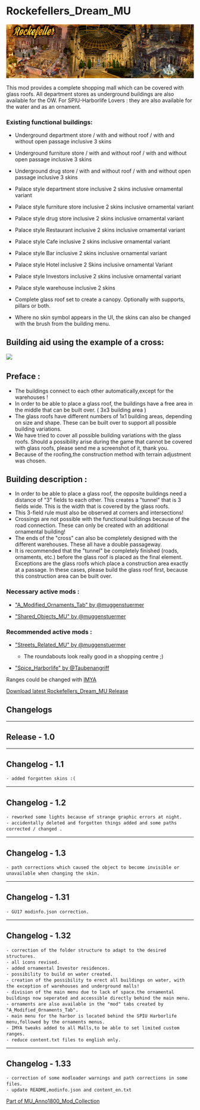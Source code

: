 # Rockefellers_Dream_MU

![](../doc/rockefeller_banner.jpg)

This mod provides a complete shopping mall which can be covered with glass roofs.
All department stores as underground buildings are also available for the OW.
For SPIU-Harborlife Lovers : they are also available for the water and as an ornament.

### Existing functional buildings:

- Underground department store / with and without roof / with and without open passage inclusive 3 skins
- Underground furniture store / with and without roof / with and without open passage inclusive 3 skins
- Underground drug store / with and without roof / with and without open passage inclusive 3 skins

- Palace style department store inclusive 2 skins inclusive ornamental variant
- Palace style furniture store inclusive 2 skins inclusive ornamental variant
- Palace style drug store inclusive 2 skins inclusive ornamental variant

- Palace style Restaurant inclusive 2 skins inclusive ornamental variant
- Palace style Cafe inclusive 2 skins inclusive ornamental variant
- Palace style Bar inclusive 2 skins inclusive ornamental variant
- Palace style Hotel inclusive 2 Skins inclusive ornamental Variant
- Palace style Investors inclusive 2 skins inclusive ornamental variant

- Palace style warehouse inclusive 2 skins

- Complete glass roof set to create a canopy. Optionally with supports, pillars or both.

- Where no skin symbol appears in the UI, the skins can also be changed with the brush from the building menu.
	

## Building aid using the example of a cross:

![](../doc/cross.png)


## Preface :

- The buildings connect to each other automatically,except for the warehouses !
- In order to be able to place a glass roof, the buildings have a free area in the middle that can be built over. ( 3x3 building area )
- The glass roofs have different numbers of 1x1 building areas, depending on size and shape.
  These can be built over to support all possible building variations.
- We have tried to cover all possible building variations with the glass roofs.
  Should a possibility arise during the game that cannot be covered with glass roofs, please send me a screenshot of it, thank you.
- Because of the roofing,the construction method with terrain adjustment was chosen.


## Building description :

- In order to be able to place a glass roof, the opposite buildings need a distance of "3" fields to each other.
  This creates a "tunnel" that is 3 fields wide.
  This is the width that is covered by the glass roofs.
- This 3-field rule must also be observed at corners and intersections!
- Crossings are not possible with the functional buildings because of the road connection.
  These can only be created with an additional ornamental building!
- The ends of the "cross" can also be completely designed with the different warehouses.
  These all have a double passageway.
- It is recommended that the "tunnel" be completely finished (roads, ornaments, etc.) before the glass roof is placed as the final element.
  Exceptions are the glass roofs which place a construction area exactly at a passage.
  In these cases, please build the glass roof first, because this construction area can be built over.


### Necessary active mods :

- ["A_Modified_Ornaments_Tab" by @muggenstuermer](https://mod.io/g/anno-1800/m/amodifiedornamentstabmu)

- ["Shared_Objects_MU" by @muggenstuermer](https://mod.io/g/anno-1800/m/sharedobjectsmu)
	  
	  
### Recommended active mods :

- ["Streets_Related_MU" by @muggenstuermer](https://mod.io/g/anno-1800/m/streetsrelatedmu)
  - The roundabouts look really good in a shopping centre ;)

- ["Spice_Harborlife" by @Taubenangriff](https://mod.io/g/anno-1800/m/harborlife)


Ranges could be changed with [IMYA](https://github.com/anno-mods/iModYourAnno)

[Download latest Rockefellers_Dream_MU Release](https://github.com/muggenstuermer/MU_Anno1800_Mod_Collection/releases/latest)


## Changelogs

---------------------------
Release - 1.0
---------------------------

---------------------------
Changelog - 1.1
---------------------------

	- added forgotten skins :(
	
---------------------------
Changelog - 1.2
---------------------------

	- reworked some lights because of strange graphic errors at night.
	- accidentally deleted and forgotten things added and some paths corrected / changed .
	
---------------------------
Changelog - 1.3
---------------------------

	- path corrections which caused the object to become invisible or unavailable when changing the skin.
	
---------------------------
Changelog - 1.31
---------------------------

	- GU17 modinfo.json correction.

---------------------------
Changelog - 1.32
---------------------------

	- correction of the folder structure to adapt to the desired structures.
	- all icons revised.
	- added ornamental Investor residences.
	- possibility to build on water created.
	- creation of the possibility to erect all buildings on water, with the exception of warehouses and underground malls!
	- division of the main menu due to lack of space.the ornamental buildings now seperated and accessible directly behind the main menu.
	- ornaments are also available in the "mod" tabs created by "A_Modified_Ornaments_Tab".
	- main menu for the harbor is located behind the SPIU Harborlife menu,followed by the ornaments menus.
	- IMYA tweaks added to all Malls,to be able to set limited custom ranges.
	- reduce content.txt files to english only.
	
---------------------------
Changelog - 1.33
---------------------------

	- correction of some modloader warnings and path corrections in some files.
	- update README,modinfo.json and content_en.txt
	
	
	
[Part of MU_Anno1800_Mod_Collection](https://github.com/muggenstuermer/MU_Anno1800_Mod_Collection)